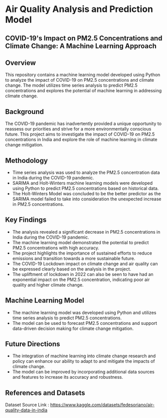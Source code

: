 # Air Quality Analysis and Prediction Model
## COVID-19's Impact on PM2.5 Concentrations and Climate Change: A Machine Learning Approach

## Overview

This repository contains a machine learning model developed using Python to analyze the impact of COVID-19 on PM2.5 concentrations and climate change. The model utilizes time series analysis to predict PM2.5 concentrations and explores the potential of machine learning in addressing climate change.

## Background

The COVID-19 pandemic has inadvertently provided a unique opportunity to reassess our priorities and strive for a more environmentally conscious future. This project aims to investigate the impact of COVID-19 on PM2.5 concentrations in India and explore the role of machine learning in climate change mitigation.

## Methodology

* Time series analysis was used to analyze the PM2.5 concentration data in India during the COVID-19 pandemic.
* SARIMA and Holt-Winters machine learning models were developed using Python to predict PM2.5 concentrations based on historical data.
* The Holt-Winters Model was concluded to be the better predictor as the SARIMA model failed to take into consideration the unexpected increase in PM2.5 concentrations.

## Key Findings

* The analysis revealed a significant decrease in PM2.5 concentrations in India during the COVID-19 pandemic.
* The machine learning model demonstrated the potential to predict PM2.5 concentrations with high accuracy.
* The project highlights the importance of sustained efforts to reduce emissions and transition towards a more sustainable future.
* The COVID-19 Lockdown impact on climate change and air quality can be expressed clearly based on the analysis in the project.
* The upliftment of lockdown in 2022 can also be seen to have had an exponential impact on the PM2.5 concentration, indicating poor air quality and higher climate change.

## Machine Learning Model

* The machine learning model was developed using Python and utilizes time series analysis to predict PM2.5 concentrations.
* The model can be used to forecast PM2.5 concentrations and support data-driven decision making for climate change mitigation.

## Future Directions

* The integration of machine learning into climate change research and policy can enhance our ability to adapt to and mitigate the impacts of climate change.
* The model can be improved by incorporating additional data sources and features to increase its accuracy and robustness.

## References and Datasets

Dataset Source Link : https://www.kaggle.com/datasets/fedesoriano/air-quality-data-in-india
